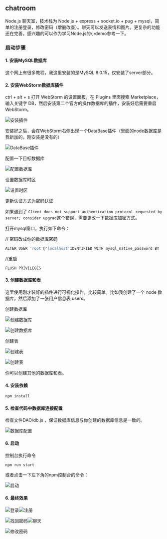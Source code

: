 ## chatroom

Node.js 聊天室，技术栈为 Node.js + express + socket.io + pug + mysql，简单的注册登录，修改密码（增删改查）。聊天可以发送表情和图片。更复杂的功能还在完善，感兴趣的可以作为学习Node.js的小demo参考一下。

### 启动步骤

#### 1. 安装MySQL数据库

这个网上有很多教程，我这里安装的是MySQL 8.0.15，仅安装了server部分。

#### 2. 安装WebStorm数据库插件

ctrl + alt + s 打开 WebStorm 的设置面板，在 Plugins 里面搜索 Marketplace，输入关键字 DB，然后安装第二个官方的操作数据库的插件，安装好后需要重启WebStorm。

![安装插件](./setup-img/Snipaste_2020-01-06_13-55-13.png)

安装好之后，会在WebStorm右侧出现一个DataBase插件（里面的node数据库是我新加的，刚安装是没有的）

![DataBase插件](./setup-img/Snipaste_2020-01-06_13-56-07.png)

配置一下目标数据库

![配置数据库](./setup-img/Snipaste_2020-01-06_14-18-00.png)

设置数据库时区

![设置时区](./setup-img/Snipaste_2020-01-06_14-20-04.png)

更新认证方式为密码认证

如果遇到了 `Client does not support authentication protocol requested by server; consider upgrad`这个错误，需要更改一下数据库加密方式。

打开mysql窗口，执行如下命令：

// 密码改成你的数据库密码
```js
ALTER USER 'root'@'localhost'IDENTIFIED WITH mysql_native_password BY '密码'
```
//重启
```js
FLUSH PRIVILEGES
```


#### 3. 创建数据库和表

这里使用刚才装好的插件进行可视化操作，比较简单。比如我创建了一个 node 数据库，然后添加了一张用户信息表 users。

创建数据库

![创建数据库](./setup-img/Snipaste_2020-01-06_14-00-59.png)

![创建数据库](./setup-img/Snipaste_2020-01-06_14-01-08.png)

创建表

![创建表](./setup-img/Snipaste_2020-01-06_14-01-27.png)

![创建表](./setup-img/Snipaste_2020-01-06_14-02-35.png)

你可以创建其他的数据库和表。

#### 4. 安装依赖

```js
npm install
```

#### 5. 检查代码中数据库连接配置

检查文件DAO/db.js ，保证数据库信息与你创建的数据库信息是一致的。

![数据库配置](./setup-img/Snipaste_2020-01-06_14-05-08.png)


#### 6. 启动
控制台执行命令
```js
npm run start
```
或者点击一下左下角的npm控制台的命令：

![启动](./setup-img/Snipaste_2020-01-06_14-06-15.png)

#### 6. 最终效果

![登录](./setup-img/Snipaste_2020-01-06_14-49-58.png)![注册](./setup-img/Snipaste_2020-01-06_14-48-30.png)

![找回密码](./setup-img/Snipaste_2020-01-06_14-48-38.png)![聊天](./setup-img/Snipaste_2020-01-06_14-49-15.png)

![修改密码](./setup-img/Snipaste_2020-01-06_14-49-05.png)


